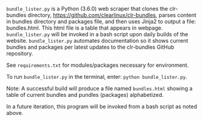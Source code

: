 `bundle_lister.py` is a Python (3.6.0) web scraper that clones the clr-bundles directory, https://github.com/clearlinux/clr-bundles, parses content in bundles directory and packages file,
and then uses Jinja2 to output a file: bundles.html. This html file is a table that appears in webpage. `bundle_lister.py` will be invoked in a bash script upon daily builds of the website. `bundle_lister.py` automates documentation so it shows current bundles and packages per latest updates to the clr-bundles GitHub repository.  

See `requirements.txt` for modules/packages necessary for environment. 

To run `bundle_lister.py` in the terminal, enter: `python bundle_lister.py`.

Note: A successful build will produce a file named `bundles.html` showing a table of current bundles and pundles (packages) alphabetized. 

In a future iteration, this program  will be invoked from a bash script as noted above.  
